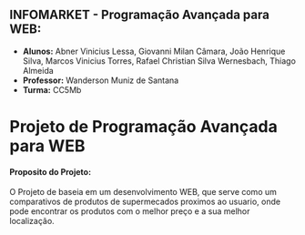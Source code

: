 ## INFOMARKET - Programação Avançada para WEB:
- **Alunos:** Abner Vinicius Lessa, Giovanni Milan Câmara, João Henrique Silva, Marcos Vinicius Torres, Rafael Christian Silva Wernesbach, Thiago Almeida
- **Professor:** Wanderson Muniz de Santana
- **Turma:** CC5Mb

# Projeto de Programação Avançada para WEB

#### Proposito do Projeto:
O Projeto de baseia em um desenvolvimento WEB, que serve como um comparativos de produtos de supermecados proximos ao usuario, onde pode encontrar os produtos com o melhor preço e a sua melhor localização.
